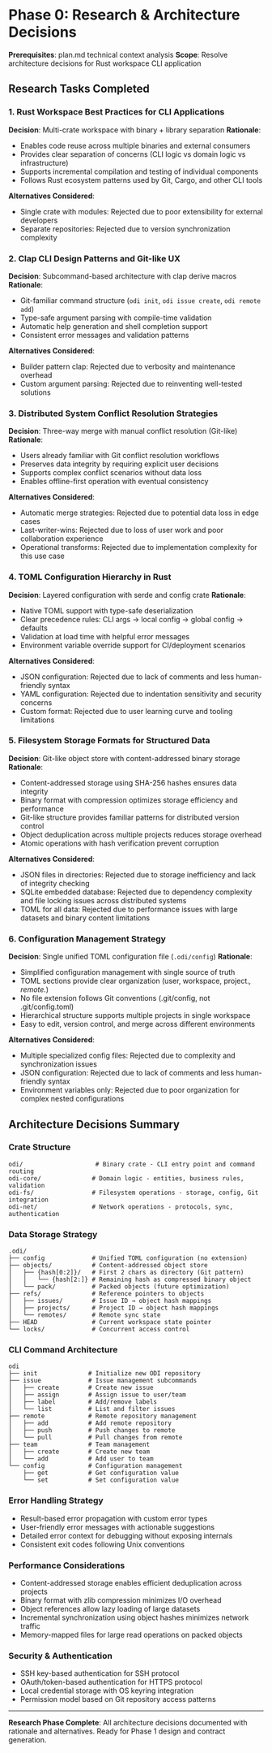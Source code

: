 # Phase 0: Research & Architecture Decisions

**Prerequisites**: plan.md technical context analysis
**Scope**: Resolve architecture decisions for Rust workspace CLI application

## Research Tasks Completed

### 1. Rust Workspace Best Practices for CLI Applications

**Decision**: Multi-crate workspace with binary + library separation
**Rationale**: 
- Enables code reuse across multiple binaries and external consumers
- Provides clear separation of concerns (CLI logic vs domain logic vs infrastructure)  
- Supports incremental compilation and testing of individual components
- Follows Rust ecosystem patterns used by Git, Cargo, and other CLI tools

**Alternatives Considered**:
- Single crate with modules: Rejected due to poor extensibility for external developers
- Separate repositories: Rejected due to version synchronization complexity

### 2. Clap CLI Design Patterns and Git-like UX

**Decision**: Subcommand-based architecture with clap derive macros
**Rationale**:
- Git-familiar command structure (`odi init`, `odi issue create`, `odi remote add`)
- Type-safe argument parsing with compile-time validation
- Automatic help generation and shell completion support
- Consistent error messages and validation patterns

**Alternatives Considered**:
- Builder pattern clap: Rejected due to verbosity and maintenance overhead
- Custom argument parsing: Rejected due to reinventing well-tested solutions

### 3. Distributed System Conflict Resolution Strategies

**Decision**: Three-way merge with manual conflict resolution (Git-like)
**Rationale**:
- Users already familiar with Git conflict resolution workflows
- Preserves data integrity by requiring explicit user decisions
- Supports complex conflict scenarios without data loss
- Enables offline-first operation with eventual consistency

**Alternatives Considered**:
- Automatic merge strategies: Rejected due to potential data loss in edge cases
- Last-writer-wins: Rejected due to loss of user work and poor collaboration experience
- Operational transforms: Rejected due to implementation complexity for this use case

### 4. TOML Configuration Hierarchy in Rust

**Decision**: Layered configuration with serde and config crate
**Rationale**:
- Native TOML support with type-safe deserialization
- Clear precedence rules: CLI args → local config → global config → defaults
- Validation at load time with helpful error messages
- Environment variable override support for CI/deployment scenarios

**Alternatives Considered**:
- JSON configuration: Rejected due to lack of comments and less human-friendly syntax
- YAML configuration: Rejected due to indentation sensitivity and security concerns
- Custom format: Rejected due to user learning curve and tooling limitations

### 5. Filesystem Storage Formats for Structured Data

**Decision**: Git-like object store with content-addressed binary storage
**Rationale**:
- Content-addressed storage using SHA-256 hashes ensures data integrity
- Binary format with compression optimizes storage efficiency and performance
- Git-like structure provides familiar patterns for distributed version control
- Object deduplication across multiple projects reduces storage overhead
- Atomic operations with hash verification prevent corruption

**Alternatives Considered**:
- JSON files in directories: Rejected due to storage inefficiency and lack of integrity checking
- SQLite embedded database: Rejected due to dependency complexity and file locking issues across distributed systems
- TOML for all data: Rejected due to performance issues with large datasets and binary content limitations

### 6. Configuration Management Strategy

**Decision**: Single unified TOML configuration file (`.odi/config`)
**Rationale**:
- Simplified configuration management with single source of truth
- TOML sections provide clear organization (user, workspace, project.*, remote.*)
- No file extension follows Git conventions (.git/config, not .git/config.toml)
- Hierarchical structure supports multiple projects in single workspace
- Easy to edit, version control, and merge across different environments

**Alternatives Considered**:
- Multiple specialized config files: Rejected due to complexity and synchronization issues
- JSON configuration: Rejected due to lack of comments and less human-friendly syntax
- Environment variables only: Rejected due to poor organization for complex nested configurations

## Architecture Decisions Summary

### Crate Structure
```
odi/                    # Binary crate - CLI entry point and command routing
odi-core/              # Domain logic - entities, business rules, validation  
odi-fs/                # Filesystem operations - storage, config, Git integration
odi-net/               # Network operations - protocols, sync, authentication
```

### Data Storage Strategy
```
.odi/
├── config             # Unified TOML configuration (no extension)
├── objects/           # Content-addressed object store
│   ├── {hash[0:2]}/   # First 2 chars as directory (Git pattern)
│   │   └── {hash[2:]} # Remaining hash as compressed binary object
│   └── pack/          # Packed objects (future optimization)
├── refs/              # Reference pointers to objects
│   ├── issues/        # Issue ID → object hash mappings
│   ├── projects/      # Project ID → object hash mappings
│   └── remotes/       # Remote sync state
├── HEAD               # Current workspace state pointer
└── locks/             # Concurrent access control
```

### CLI Command Architecture
```
odi
├── init              # Initialize new ODI repository
├── issue             # Issue management subcommands
│   ├── create        # Create new issue
│   ├── assign        # Assign issue to user/team
│   ├── label         # Add/remove labels
│   └── list          # List and filter issues
├── remote            # Remote repository management
│   ├── add           # Add remote repository
│   ├── push          # Push changes to remote
│   └── pull          # Pull changes from remote
├── team              # Team management
│   ├── create        # Create new team
│   └── add           # Add user to team
└── config            # Configuration management
    ├── get           # Get configuration value
    └── set           # Set configuration value
```

### Error Handling Strategy
- Result-based error propagation with custom error types
- User-friendly error messages with actionable suggestions
- Detailed error context for debugging without exposing internals
- Consistent exit codes following Unix conventions

### Performance Considerations
- Content-addressed storage enables efficient deduplication across projects
- Binary format with zlib compression minimizes I/O overhead
- Object references allow lazy loading of large datasets
- Incremental synchronization using object hashes minimizes network traffic
- Memory-mapped files for large read operations on packed objects

### Security & Authentication
- SSH key-based authentication for SSH protocol
- OAuth/token-based authentication for HTTPS protocol
- Local credential storage with OS keyring integration
- Permission model based on Git repository access patterns

---

**Research Phase Complete**: All architecture decisions documented with rationale and alternatives. Ready for Phase 1 design and contract generation.